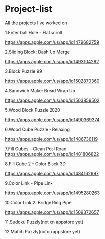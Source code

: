 # Project-list
All the projects I've worked on

1.Enter ball Hole - Flat scroll

https://apps.apple.com/us/app/id1479682759


2.Sliding Block: Dash Up Merge

https://apps.apple.com/us/app/id1493104292


3.Block Puzzle 99

https://apps.apple.com/us/app/id1502870360

4.Sandwich Make: Bread Wrap Up

https://apps.apple.com/us/app/id1503859502

5.Wood Block Puzzle 2020

https://apps.apple.com/us/app/id1490369374

6.Wood Cube Puzzle - Relaxing

https://apps.apple.com/us/app/id1486736119


7.Fill Cubes - Clean Pool Road
https://apps.apple.com/us/app/id1481806822

8.Fill Cube 2 - Color Block 3D


https://apps.apple.com/us/app/id1484162997

9.Color Link - Pipe Link

https://apps.apple.com/us/app/id1495280263


10.Color Link 2: Bridge Ring Pipe

https://apps.apple.com/us/app/id1509372657

11.Sudoku Puzzly(not on appstore yet)


12.Match Puzzly(noton appstore yet)




